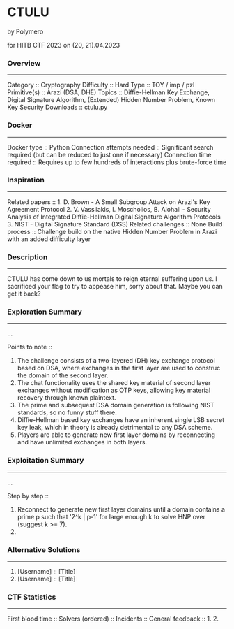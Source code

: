 # CTULU

by Polymero

for HITB CTF 2023 on (20, 21).04.2023


### Overview
---
Category		:: Cryptography
Difficulty		:: Hard
Type			:: TOY / imp / pzl
Primitive(s)	:: Arazi (DSA, DHE)
Topics			:: Diffie-Hellman Key Exchange, Digital Signature Algorithm, (Extended) Hidden Number Problem, Known Key Security
Downloads		:: ctulu.py


### Docker
---
Docker type					:: Python
Connection attempts needed	:: Significant search required (but can be reduced to just one if necessary)
Connection time required	:: Requires up to few hundreds of interactions plus brute-force time


### Inspiration
---
Related papers		:: 1. D. Brown - A Small Subgroup Attack on Arazi's Key Agreement Protocol
                       2. V. Vassilakis, I. Moscholios, B. Alohali - Security Analysis of Integrated Diffie-Hellman Digital Signature Algorithm Protocols
                       3. NIST - Digital Signature Standard (DSS)
Related challenges	:: None
Build process       :: Challenge build on the native Hidden Number Problem in Arazi with an added difficulty layer


### Description
---
CTULU has come down to us mortals to reign eternal suffering upon us. I sacrificed your flag to try to appease him, sorry about that. Maybe you can get it back?
<!-- insert connection address -->
<!-- insert file downloads -->


### Exploration Summary
---
...

Points to note ::
1. The challenge consists of a two-layered (DH) key exchange protocol based on DSA, where exchanges in the first layer are used to construc the domain of the second layer.
2. The chat functionality uses the shared key material of second layer exchanges without modification as OTP keys, allowing key material recovery through known plaintext.
3. The prime and subsequest DSA domain generation is following NIST standards, so no funny stuff there.
4. Diffie-Hellman based key exchanges have an inherent single LSB secret key leak, which in theory is already detrimental to any DSA scheme.
5. Players are able to generate new first layer domains by reconnecting and have unlimited exchanges in both layers.


### Exploitation Summary
---
...

Step by step ::
1. Reconnect to generate new first layer domains until a domain contains a prime p such that '2^k | p-1' for large enough k to solve HNP over (suggest k >= 7).
2. 


### Alternative Solutions
---
1. [Username] :: [Title]
2. [Username] :: [Title]


### CTF Statistics
---
First blood time 	::
Solvers (ordered)	::
Incidents			::
General feedback	::
1.
2.